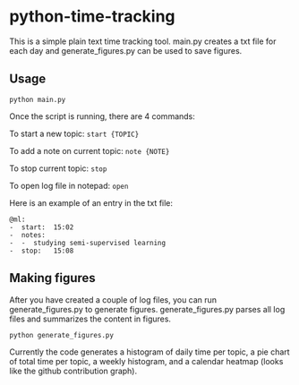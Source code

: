 # python-time-tracking

This is a simple plain text time tracking tool. main.py creates a txt file for each day and generate_figures.py can be used to save figures. 

## Usage
```
python main.py 
```

Once the script is running, there are 4 commands:

To start a new topic: ``` start {TOPIC} ```

To add a note on current topic: ``` note {NOTE} ```

To stop current topic: ``` stop ```

To open log file in notepad: ``` open ```


Here is an example of an entry in the txt file:

```
@ml:
-  start:  15:02
-  notes:
-  -  studying semi-supervised learning
-  stop:   15:08
```

## Making figures
After you have created a couple of log files, you can run generate_figures.py to generate figures. generate_figures.py parses all log files and summarizes the content in figures.
```
python generate_figures.py 
```
Currently the code generates a histogram of daily time per topic, a pie chart of total time per topic, a weekly histogram, and a calendar heatmap (looks like the github contribution graph). 


